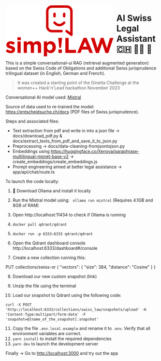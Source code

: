 <img src="Simp!LAW Logo.png"
     alt="logo"
     style="float: left; margin-right: 10px;" />

# AI Swiss Legal Assistant 🇨🇭 👩‍⚖️ 🤖

This is a simple conversational-ui RAG (retrieval augmented generation) based on the Swiss Code of Obligations and additional Swiss jurisprudence trilingual dataset (in English, German and French).

> It was created a starting point of the Ginetta Challenge at the women++ Hack'n'Lead hackathon November 2023
> 

Conversational AI model used: [Mistral](https://mistral.ai/)

Source of data used to re-trained the model: https://entscheidsuche.ch/docs (PDF files of Swiss jurisprudence). 

Steps and associated files:

- Text extraction from pdf and write in into a json file → docs/download_pdf.py & docs/extract_texts_from_pdf_and_save_it_to_json.py
- Preprocessing → docs/data-cleaning-fromjsontojson.py
- Embeddings using https://huggingface.co/Xenova/paraphrase-multilingual-mpnet-base-v2 → create_embeddings/create_embeddings.js
- Prompt engineering aimed at better legal assistance → app/api/chat/route.ts

To launch the code locally: 

1. 🦙 Download Ollama and install it locally
2. Run the Mistral model using:
 ```  ollama run mistral ```
(Requires 4.1GB and 8GB of RAM)
3. Open http://localhost:11434 to check if Ollama is running
4. ``` docker pull qdrant/qdrant ```
5. ``` docker run -p 6333:6333 qdrant/qdrant ```
6. Open the Qdrant dashboard console http://localhost:6333/dashboard#/console

7. Create a new collection running this:

PUT collections/swiss-or
{
  "vectors": {
    "size": 384,
    "distance": "Cosine"
  }
}

8. Download our new custom snapshot (link)
9. Unzip the file using the terminal

10. Load our snapshot to Qdrant using the following code:
```
curl -X POST 'http://localhost:6333/collections/swiss_law/snapshots/upload' -H 'Content-Type:multipart/form-data' -F 'snapshot=@[name_of_the_snapshot].snapshot'
```

11. Copy the file `.env.local.example` and rename it to `.env`. Verify that all environment variables are correct.
12. `yarn install` to install the required dependencies
13. `yarn dev` to launch the development server

Finally -> Go to <http://localhost:3000> and try out the app

